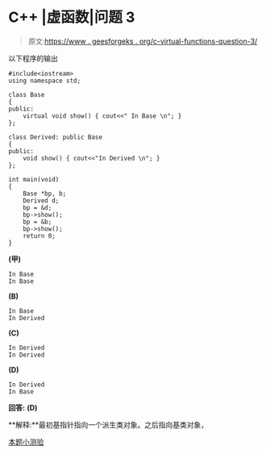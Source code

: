 # C++ |虚函数|问题 3

> 原文:[https://www . geesforgeks . org/c-virtual-functions-question-3/](https://www.geeksforgeeks.org/c-virtual-functions-question-3/)

以下程序的输出

```
#include<iostream>
using namespace std;

class Base
{
public:
    virtual void show() { cout<<" In Base \n"; }
};

class Derived: public Base
{
public:
    void show() { cout<<"In Derived \n"; }
};

int main(void)
{
    Base *bp, b;
    Derived d;
    bp = &d;
    bp->show();
    bp = &b;
    bp->show();
    return 0;
}
```

**(甲)**

```
In Base 
In Base 

```

**(B)**

```
In Base 
In Derived

```

**(C)**

```
In Derived
In Derived

```

**(D)**

```
In Derived
In Base 

```

**回答:** **(D)**

**解释:**最初基指针指向一个派生类对象。之后指向基类对象，

[本题小测验](https://www.geeksforgeeks.org/quiz-corner-gq/)